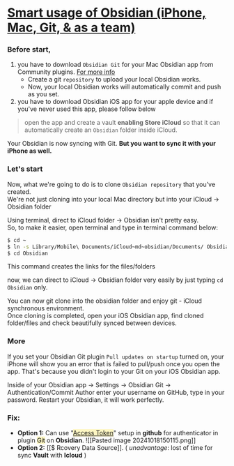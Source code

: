 # [Smart usage of Obsidian (iPhone, Mac, Git, & as a team)](https://github.com/minguking/Smart_usage_of_obsidian)

### Before start,

[](https://github.com/minguking/Smart_usage_of_obsidian#before-start)

1. you have to download `Obsidian Git` for your Mac Obsidian app from Community plugins. [For more info](https://github.com/denolehov/obsidian-git)
    - Create a git `repository` to upload your local Obsidian works.
    - Now, your local Obsidian works will automatically commit and push as you set.
2. you have to download Obsidian iOS app for your apple device and if you've never used this app, please follow below

> open the app and create a vault **enabling Store iCloud** so that it can automatically create an `Obsidian` folder inside iCloud.

  

Your Obsidian is now syncing with Git. **But you want to sync it with your iPhone as well.**

### Let's start

[](https://github.com/minguking/Smart_usage_of_obsidian#lets-start)

Now, what we're going to do is to clone `Obsidian repository` that you've created.  
We're not just cloning into your local Mac directory but into your iCloud -> Obsidian folder

Using terminal, direct to iCloud folder -> Obsidian isn't pretty easy.  
So, to make it easier, open terminal and type in terminal command below:

```bash
$ cd ~
$ ln -s Library/Mobile\ Documents/iCloud~md~obsidian/Documents/ Obsidian
$ cd Obsidian
```

This command creates the links for the files/folders

now, we can direct to iCloud -> Obsidian folder very easily by just typing `cd Obsidian` only.  
  
You can now git clone into the obsidian folder and enjoy git - iCloud synchronous environment.  
Once cloning is completed, open your iOS Obsidian app, find cloned folder/files and check beautifully synced between devices.  
  

### More

[](https://github.com/minguking/Smart_usage_of_obsidian#more)

If you set your Obsidian Git plugin `Pull updates on startup` turned on, your iPhone will show you an error that is failed to pull/push once you open the app. That's because you didn't login to your Git on your iOS Obsidian app.  

Inside of your Obsidian app -> Settings -> Obsidian Git -> Authentication/Commit Author enter your username on GitHub, type in your password. Restart your Obsidian, it will work perfectly.

### Fix:

- **Option 1:** Can use "<mark style="background: #FFF3A3A6;">[Access Token](https://github.com/settings/tokens)</mark>" setup in **github** for authenticator in plugin <mark style="background: #FFF3A3A6;">Git</mark> on **Obsidian**.
![[Pasted image 20241018150115.png]]
- **Option 2:** [[$ Rcovery Data Source]].  ( *unadvantage*: lost of time for sync **Vault** with **Icloud** )
